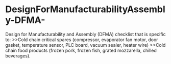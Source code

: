 # DesignForManufacturabilityAssembly-DFMA-
Design for Manufacturability and Assembly (DFMA) checklist that is specific to:  >>Cold chain critical spares (compressor, evaporator fan motor, door gasket, temperature sensor, PLC board, vacuum sealer, heater wire)  >>Cold chain food products (frozen pork, frozen fish, grated mozzarella, chilled beverages).
